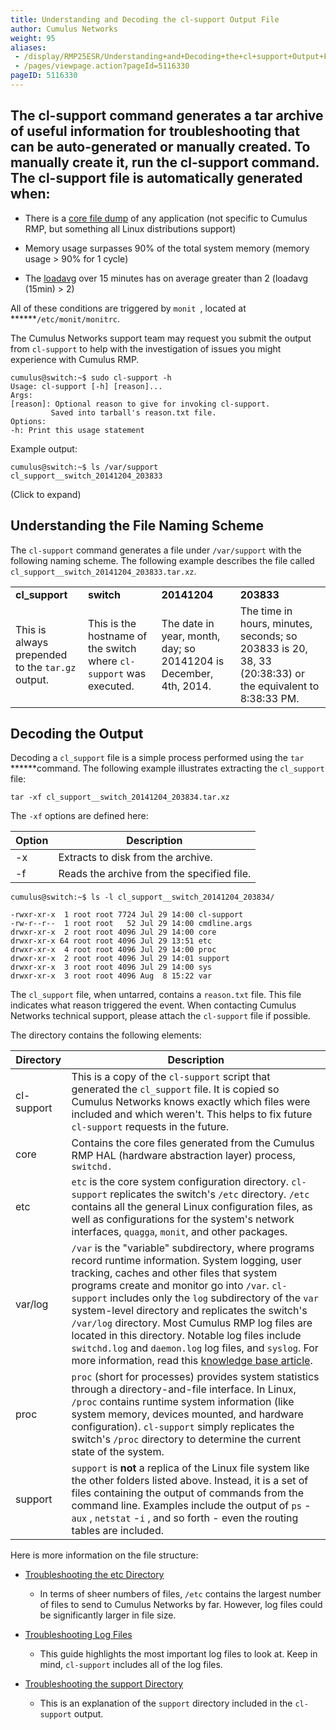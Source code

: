 ```yaml
---
title: Understanding and Decoding the cl-support Output File
author: Cumulus Networks
weight: 95
aliases:
 - /display/RMP25ESR/Understanding+and+Decoding+the+cl+support+Output+File
 - /pages/viewpage.action?pageId=5116330
pageID: 5116330
---
```


## The cl-support command generates a tar archive of useful information for troubleshooting that can be auto-generated or manually created. To manually create it, run the cl-support command. The cl-support file is automatically generated when:</span>

  - There is a [core file dump](http://linux.die.net/man/5/core) of any
    application (not specific to Cumulus RMP, but something all Linux
    distributions support)

  - Memory usage surpasses 90% of the total system memory (memory usage
    \> 90% for 1 cycle)

  - The [loadavg](http://linux.die.net/man/5/proc) over 15 minutes has
    on average greater than 2 (loadavg (15min) \> 2)

All of these conditions are triggered by ` monit  `, located at
******`/etc/monit/monitrc`.

The Cumulus Networks support team may request you submit the output from
`cl-support` to help with the investigation of issues you might
experience with Cumulus RMP.

    cumulus@switch:~$ sudo cl-support -h
    Usage: cl-support [-h] [reason]...
    Args:
    [reason]: Optional reason to give for invoking cl-support.
             Saved into tarball's reason.txt file.
    Options:
    -h: Print this usage statement

Example output:

    cumulus@switch:~$ ls /var/support
    cl_support__switch_20141204_203833

<summary>(Click to expand) </summary>

## Understanding the File Naming Scheme </span>

The `cl-support` command generates a file under `/var/support` with the
following naming scheme. The following example describes the file called
`cl_support__switch_20141204_203833.tar.xz`.

|                                                  |                                                                     |                                                                   |                                                                                                          |
| ------------------------------------------------ | ------------------------------------------------------------------- | ----------------------------------------------------------------- | -------------------------------------------------------------------------------------------------------- |
| **cl\_support**                                  | **switch**                                                          | **20141204**                                                      | **203833**                                                                                               |
| This is always prepended to the `tar.gz` output. | This is the hostname of the switch where `cl-support` was executed. | The date in year, month, day; so 20141204 is December, 4th, 2014. | The time in hours, minutes, seconds; so 203833 is 20, 38, 33 (20:38:33) or the equivalent to 8:38:33 PM. |

## Decoding the Output</span>

Decoding a `cl_support` file is a simple process performed using the
`tar` ******command. The following example illustrates extracting the
`cl_support` file:

    tar -xf cl_support__switch_20141204_203834.tar.xz

The `-xf` options are defined here:

| Option | Description                                |
| ------ | ------------------------------------------ |
| \-x    | Extracts to disk from the archive.         |
| \-f    | Reads the archive from the specified file. |

    cumulus@switch:~$ ls -l cl_support__switch_20141204_203834/
    
    -rwxr-xr-x  1 root root 7724 Jul 29 14:00 cl-support
    -rw-r--r--  1 root root   52 Jul 29 14:00 cmdline.args
    drwxr-xr-x  2 root root 4096 Jul 29 14:00 core
    drwxr-xr-x 64 root root 4096 Jul 29 13:51 etc
    drwxr-xr-x  4 root root 4096 Jul 29 14:00 proc
    drwxr-xr-x  2 root root 4096 Jul 29 14:01 support
    drwxr-xr-x  3 root root 4096 Jul 29 14:00 sys
    drwxr-xr-x  3 root root 4096 Aug  8 15:22 var

The `cl_support` file, when untarred, contains a `reason.txt` file. This
file indicates what reason triggered the event. When contacting Cumulus
Networks technical support, please attach the `cl-support` file if
possible.

The directory contains the following elements:

| Directory  | Description                                                                                                                                                                                                                                                                                                                                                                                                                                                                                                                                                                                                                             |
| ---------- | --------------------------------------------------------------------------------------------------------------------------------------------------------------------------------------------------------------------------------------------------------------------------------------------------------------------------------------------------------------------------------------------------------------------------------------------------------------------------------------------------------------------------------------------------------------------------------------------------------------------------------------- |
| cl-support | This is a copy of the `cl-support` script that generated the `cl_support` file. It is copied so Cumulus Networks knows exactly which files were included and which weren't. This helps to fix future `cl-support` requests in the future.                                                                                                                                                                                                                                                                                                                                                                                               |
| core       | Contains the core files generated from the Cumulus RMP HAL (hardware abstraction layer) process, `switchd.`                                                                                                                                                                                                                                                                                                                                                                                                                                                                                                                             |
| etc        | `etc` is the core system configuration directory. `cl-support` replicates the switch's `/etc` directory. `/etc` contains all the general Linux configuration files, as well as configurations for the system's network interfaces, `quagga`, `monit`, and other packages.                                                                                                                                                                                                                                                                                                                                                               |
| var/log    | `/var` is the "variable" subdirectory, where programs record runtime information. System logging, user tracking, caches and other files that system programs create and monitor go into `/var`. `cl-support` includes only the `log` subdirectory of the `var` system-level directory and replicates the switch's `/var/log` directory. Most Cumulus RMP log files are located in this directory. Notable log files include `switchd.log` and `daemon.log` log files, and `syslog`. For more information, read this [knowledge base article](https://support.cumulusnetworks.com/entries/24125147-Relevant-Log-Files-in-Cumulus-Linux). |
| proc       | `proc` (short for processes) provides system statistics through a directory-and-file interface. In Linux, `/proc` contains runtime system information (like system memory, devices mounted, and hardware configuration). `cl-support` simply replicates the switch's `/proc` directory to determine the current state of the system.                                                                                                                                                                                                                                                                                                    |
| support    | `support` is **not** a replica of the Linux file system like the other folders listed above. Instead, it is a set of files containing the output of commands from the command line. Examples include the output of `ps` -`aux` , `netstat` -`i` , and so forth - even the routing tables are included.                                                                                                                                                                                                                                                                                                                                  |

Here is more information on the file structure:

  - [Troubleshooting the etc
    Directory](/cumulus-rmp-25esr/Monitoring-and-Troubleshooting/Understanding-and-Decoding-the-cl-support-Output-File/Troubleshooting-the-etc-Directory)
    - In terms of sheer numbers of files, `/etc` contains the largest
    number of files to send to Cumulus Networks by far. However, log
    files could be significantly larger in file size.

  - [Troubleshooting Log
    Files](/cumulus-rmp-25esr/Monitoring-and-Troubleshooting/Understanding-and-Decoding-the-cl-support-Output-File/Troubleshooting-Log-Files)
    - This guide highlights the most important log files to look at.
    Keep in mind, `cl-support` includes all of the log files.

  - [Troubleshooting the support
    Directory](/cumulus-rmp-25esr/Monitoring-and-Troubleshooting/Understanding-and-Decoding-the-cl-support-Output-File/Troubleshooting-the-support-Directory)
    - This is an explanation of the `support` directory included in the
    `cl-support` output.


</details>
